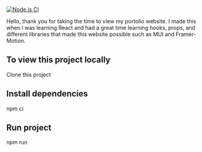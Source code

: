 [![Node.js CI](https://github.com/HungryMidas/HungryMidas.github.io/actions/workflows/node.js.yml/badge.svg?branch=main)](https://github.com/HungryMidas/HungryMidas.github.io/actions/workflows/node.js.yml)

Hello, thank you for taking the time to view my portolio website. I made this when I was learning React and had a great time learning hooks, props, and different libraries that made this website possible such as MUI and Framer-Motion.

## To view this project locally
Clone this project

## Install dependencies
npm ci

## Run project
npm run